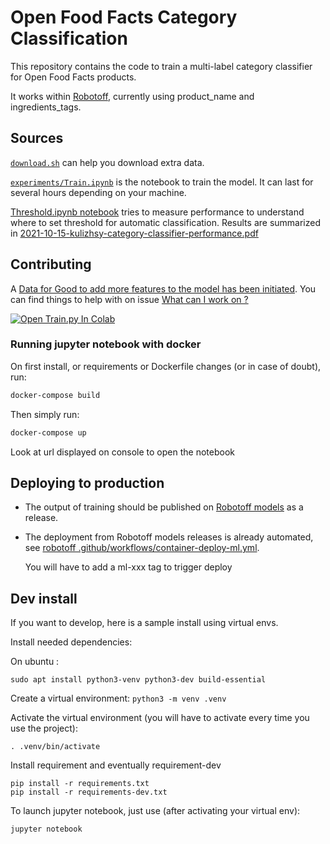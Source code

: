 # Open Food Facts Category Classification

This repository contains the code to train a multi-label category classifier for Open Food Facts products.

It works within [Robotoff](https://github.com/openfoodfacts/robotoff), currently using product_name and ingredients_tags.

## Sources

[`download.sh`](./download.sh) can help you download extra data.

[`experiments/Train.ipynb`](experiments/Train.ipynb) is the notebook to train the model. It can last for several hours depending on your machine.

[Threshold.ipynb notebook](./Threshold.ipynb) tries to measure performance 
to understand where to set threshold for automatic classification.
Results are summarized in [2021-10-15-kulizhsy-category-classifier-performance.pdf](./2021-10-15-kulizhsy-category-classifier-performance.pdf)

## Contributing


A [Data for Good to add more features to the model has been initiated](https://wiki.openfoodfacts.org/DataForGood-2022). You can find things to help with on issue [What can I work on ?](https://github.com/openfoodfacts/off-category-classification/issues/2)

[![Open Train.py In Colab](https://colab.research.google.com/assets/colab-badge.svg)](https://colab.research.google.com/github/openfoodfacts/off-category-classification/blob/master/experiments/Train.ipynb)

### Running jupyter notebook with docker

On first install, or requirements or Dockerfile changes (or in case of doubt), run:

```bash
docker-compose build
```

Then simply run:

```bash
docker-compose up
```

Look at url displayed on console to open the notebook


## Deploying to production

- The output of training should be published on [Robotoff models](https://github.com/openfoodfacts/robotoff-models) as a release.
- The deployment from Robotoff models releases is already automated,
  see [robotoff .github/workflows/container-deploy-ml.yml](https://github.com/openfoodfacts/robotoff/blob/master/.github/workflows/container-deploy-ml.yml).

  You  will have to add a ml-xxx tag to trigger deploy

## Dev install

If you want to develop, here is a sample install using virtual envs.

Install needed dependencies:

On ubuntu :

```
sudo apt install python3-venv python3-dev build-essential
```

Create a virtual environment: `python3 -m venv .venv`

Activate the virtual environment (you will have to activate every time you use the project):
```
. .venv/bin/activate
```

Install requirement and eventually requirement-dev

```
pip install -r requirements.txt
pip install -r requirements-dev.txt
```

To launch jupyter notebook, just use (after activating your virtual env):
```
jupyter notebook
```
